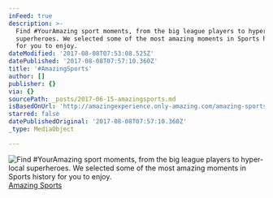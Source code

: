 ```yaml
---
inFeed: true
description: >-
  Find #YourAmazing sport moments, from the big league players to hyper-local
  superheroes. We selected some of the most amazing moments in Sports history
  for you to enjoy.
dateModified: '2017-08-08T07:53:08.525Z'
datePublished: '2017-08-08T07:57:10.360Z'
title: '#AmazingSports'
author: []
publisher: {}
via: {}
sourcePath: _posts/2017-06-15-amazingsports.md
isBasedOnUrl: 'http://amazingexperience.only-amazing.com/amazing-sports'
starred: false
datePublishedOriginal: '2017-08-08T07:57:10.360Z'
_type: MediaObject

---
```

![Find #YourAmazing sport moments, from the big league players to hyper-local superheroes. We selected some of the most amazing moments in Sports history for you to enjoy.](https://the-grid-user-content.s3-us-west-2.amazonaws.com/b50394c7-ec8b-42b7-95ea-a326f4f8587d.jpg)
[Amazing Sports][0]

[0]: http://amazingexperience.only-amazing.com/amazing-sports/